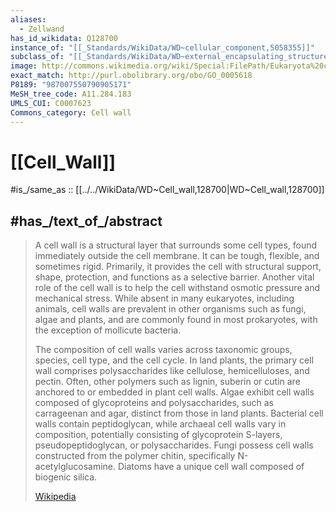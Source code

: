 ```yaml
---
aliases:
  - Zellwand
has_id_wikidata: Q128700
instance_of: "[[_Standards/WikiData/WD~cellular_component,5058355]]"
subclass_of: "[[_Standards/WikiData/WD~external_encapsulating_structure,22328085]]"
image: http://commons.wikimedia.org/wiki/Special:FilePath/Eukaryota%20cell%20strucutre.PNG
exact_match: http://purl.obolibrary.org/obo/GO_0005618
P8189: "987007550790905171"
MeSH_tree_code: A11.284.183
UMLS_CUI: C0007623
Commons_category: Cell wall
---
```


# [[Cell_Wall]] 

#is_/same_as :: [[../../WikiData/WD~Cell_wall,128700|WD~Cell_wall,128700]] 

## #has_/text_of_/abstract 

> A cell wall is a structural layer that surrounds some cell types, found immediately outside the cell membrane. It can be tough, flexible, and sometimes rigid. Primarily, it provides the cell with structural support, shape, protection, and functions as a selective barrier. Another vital role of the cell wall is to help the cell withstand osmotic pressure and mechanical stress. While absent in many eukaryotes, including animals, cell walls are prevalent in other organisms such as fungi, algae and plants, and are commonly found in most prokaryotes, with the exception of mollicute bacteria.
>
> The composition of cell walls varies across taxonomic groups, species, cell type, and the cell cycle. In land plants, the primary cell wall comprises polysaccharides like cellulose, hemicelluloses, and pectin. Often, other polymers such as lignin, suberin or cutin are anchored to or embedded in plant cell walls. Algae exhibit cell walls composed of glycoproteins and polysaccharides, such as carrageenan and agar, distinct from those in land plants. Bacterial cell walls contain peptidoglycan, while archaeal cell walls vary in composition, potentially consisting of glycoprotein S-layers, pseudopeptidoglycan, or polysaccharides. Fungi possess cell walls constructed from the polymer chitin, specifically N-acetylglucosamine. Diatoms have a unique cell wall composed of biogenic silica.
>
> [Wikipedia](https://en.wikipedia.org/wiki/Cell%20wall) 

